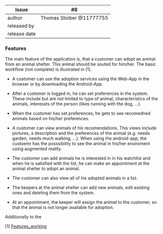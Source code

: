 | Issue | #8 |
| ----- | -- |
| author | Thomas Stoiber @11777755|
| released by |  |
| release date | |

### Features

The main feature of the application is, that a customer can adopt an animal from an animal shelter. This animal should be souted for him/her. The basic workflow (not complete) is illustrated in \[1\].

 * A customer can use the adoption services using the Web-App in the browser or by downloading the Android-App.

 * After a customer is logged in, he can set preferences in the system. These include but are not limited to type of animal, characteristics of the animals, interessts of the person (likes running with the dog, ...).

 * When the customer has set preferences, he gets to see recomedned animals based on his/her preferences.

 * A customer can view animals of his recomendations. This views include pictures, a description and the preferences of the animal (e.g. needs garden, needs much walking, ...). When using the android-app, the custoemr has the posssibility to see the animal in his/her enviroment using augmented reality.

 * The customer can add animals he is interested in in his watchlist and when he is satisfied with the list, he can make an appointment at the animal shelter to adopt an animal.

 * The customer can also view all of his adopted animals in a list.

 * The keepers at the animal shelter can add new animals, edit existing ones and deleting them from the system.

 * At an appointmant, the keeper will assign the animal to the customer, so that the animal is not longer available for adoption.

Additionally to the

\[1\] [Features_working](uploads/3dc21e398e07a9cf8dd7771054e514e1/Features_working.png)